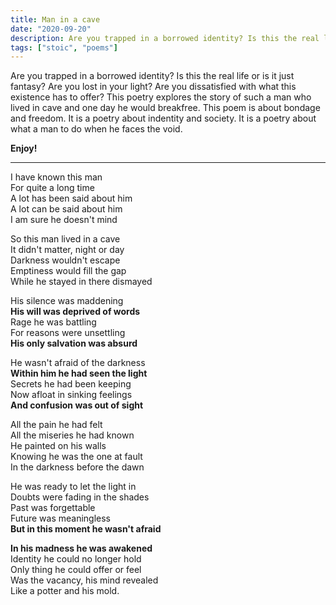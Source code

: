 ```yaml
---
title: Man in a cave
date: "2020-09-20"
description: Are you trapped in a borrowed identity? Is this the real life or is it just fantasy? Are you lost in your light? Are you dissatisfied with what this existence has to offer? This poetry explores the story of such a man who lived in cave and one day he would breakfree. This poem is about bondage and freedom. It is a poetry about indentity and society. It is a poetry about what a man to do when he faces the void. Enjoy!
tags: ["stoic", "poems"]
---
```


Are you trapped in a borrowed identity? Is this the real life or is it just fantasy? Are you lost in your light? Are you dissatisfied with what this existence has to offer? This poetry explores the story of such a man who lived in cave and one day he would breakfree. This poem is about bondage and freedom. It is a poetry about indentity and society. It is a poetry about what a man to do when he faces the void. 

**Enjoy!** </br>

***

I have known this man </br>
For quite a long time</br>
A lot has been said about him</br>
A lot can be said about him</br>
I am sure he doesn't mind</br>

So this man lived in a cave</br>
It didn't matter, night or day</br>
Darkness wouldn't escape</br>
Emptiness would fill the gap</br>
While he stayed in there dismayed</br>

His silence was maddening</br>
**His will was deprived of words**</br>
Rage he was battling</br>
For reasons were unsettling</br>
**His only salvation was absurd**</br>

He wasn't afraid of the darkness</br>
**Within him he had seen the light**</br>
Secrets he had been keeping</br>
Now afloat in sinking feelings</br>
**And confusion was out of sight**</br>

All the pain he had felt</br>
All the miseries he had known</br>
He painted on his walls</br>
Knowing he was the one at fault</br>
In the darkness before the dawn</br>

He was ready to let the light in</br>
Doubts were fading in the shades</br>
Past was forgettable</br>
Future was meaningless</br>
**But in this moment he wasn't afraid**</br>

**In his madness he was awakened**</br>
Identity he could no longer hold</br>
Only thing he could offer or feel</br>
Was the vacancy, his mind revealed</br>
Like a potter and his mold.</br>